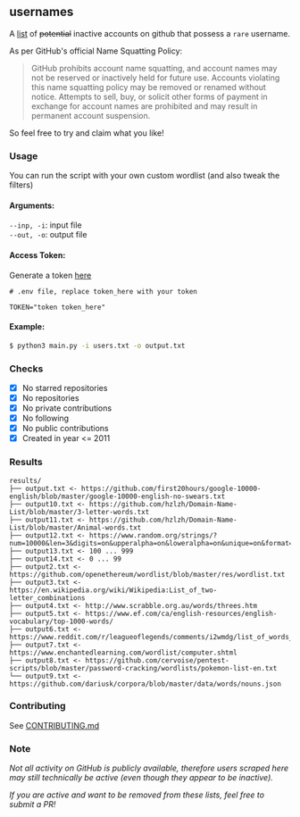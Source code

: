 ## usernames

A [list](https://github.com/terror/usernames/blob/master/all.md) of ~~potential~~ inactive accounts on github that possess
a `rare` username.

As per GitHub's official Name Squatting Policy:

> GitHub prohibits account name squatting, and account names may not be reserved or inactively held for future use. Accounts violating this name squatting policy may be removed or renamed without notice. Attempts to sell, buy, or solicit other forms of payment in exchange for account names are prohibited and may result in permanent account suspension.

So feel free to try and claim what you like!

### Usage

You can run the script with your own custom wordlist (and also tweak the filters)

#### Arguments:  
`--inp, -i`: input file  
`--out, -o`: output file

#### Access Token:
Generate a token [here](https://github.com/settings/tokens)
```
# .env file, replace token_here with your token

TOKEN="token token_here" 
```
#### Example:
```bash
$ python3 main.py -i users.txt -o output.txt
```

### Checks
- [x] No starred repositories
- [x] No repositories
- [x] No private contributions
- [x] No following
- [x] No public contributions
- [x] Created in year <= 2011

### Results
```
results/
├── output.txt <- https://github.com/first20hours/google-10000-english/blob/master/google-10000-english-no-swears.txt
├── output10.txt <- https://github.com/hzlzh/Domain-Name-List/blob/master/3-letter-words.txt
├── output11.txt <- https://github.com/hzlzh/Domain-Name-List/blob/master/Animal-words.txt
├── output12.txt <- https://www.random.org/strings/?num=10000&len=3&digits=on&upperalpha=on&loweralpha=on&unique=on&format=html&rnd=new
├── output13.txt <- 100 ... 999 
├── output14.txt <- 0 ... 99
├── output2.txt <- https://github.com/openethereum/wordlist/blob/master/res/wordlist.txt
├── output3.txt <- https://en.wikipedia.org/wiki/Wikipedia:List_of_two-letter_combinations
├── output4.txt <- http://www.scrabble.org.au/words/threes.htm
├── output5.txt <- https://www.ef.com/ca/english-resources/english-vocabulary/top-1000-words/
├── output6.txt <- https://www.reddit.com/r/leagueoflegends/comments/i2wmdg/list_of_words_so_you_can_play_skribbl_with_lol/
├── output7.txt <- https://www.enchantedlearning.com/wordlist/computer.shtml
├── output8.txt <- https://github.com/cervoise/pentest-scripts/blob/master/password-cracking/wordlists/pokemon-list-en.txt
└── output9.txt <- https://github.com/dariusk/corpora/blob/master/data/words/nouns.json
```

### Contributing
See [CONTRIBUTING.md](https://github.com/terror/usernames/blob/master/CONTRIBUTING.md)

### Note
*Not all activity on GitHub is publicly available, therefore users scraped here may still technically be active (even though they appear to be inactive).*

*If you are active and want to be removed from these lists, feel free to submit a PR!*

